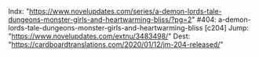 Indx: "https://www.novelupdates.com/series/a-demon-lords-tale-dungeons-monster-girls-and-heartwarming-bliss/?pg=2"
#404: a-demon-lords-tale-dungeons-monster-girls-and-heartwarming-bliss [c204]
Jump: "https://www.novelupdates.com/extnu/3483498/"
Dest: "https://cardboardtranslations.com/2020/01/12/jm-204-released/"